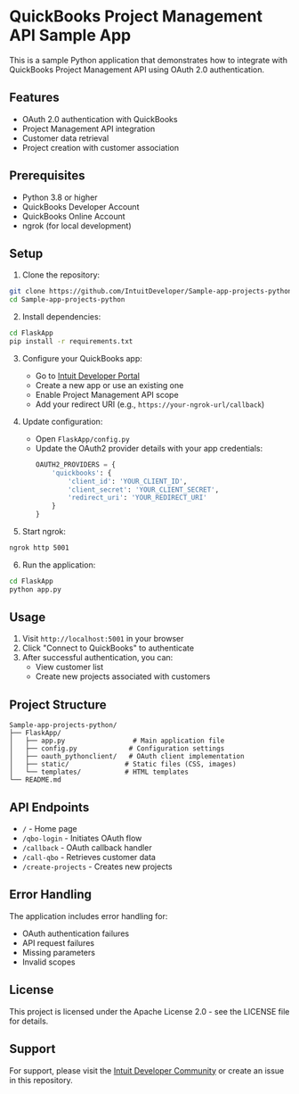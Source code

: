 # QuickBooks Project Management API Sample App

This is a sample Python application that demonstrates how to integrate with QuickBooks Project Management API using OAuth 2.0 authentication.

## Features

- OAuth 2.0 authentication with QuickBooks
- Project Management API integration
- Customer data retrieval
- Project creation with customer association

## Prerequisites

- Python 3.8 or higher
- QuickBooks Developer Account
- QuickBooks Online Account
- ngrok (for local development)

## Setup

1. Clone the repository:
```bash
git clone https://github.com/IntuitDeveloper/Sample-app-projects-python.git
cd Sample-app-projects-python
```

2. Install dependencies:
```bash
cd FlaskApp
pip install -r requirements.txt
```

3. Configure your QuickBooks app:
   - Go to [Intuit Developer Portal](https://developer.intuit.com)
   - Create a new app or use an existing one
   - Enable Project Management API scope
   - Add your redirect URI (e.g., `https://your-ngrok-url/callback`)

4. Update configuration:
   - Open `FlaskApp/config.py`
   - Update the OAuth2 provider details with your app credentials:
     ```python
     OAUTH2_PROVIDERS = {
         'quickbooks': {
             'client_id': 'YOUR_CLIENT_ID',
             'client_secret': 'YOUR_CLIENT_SECRET',
             'redirect_uri': 'YOUR_REDIRECT_URI'
         }
     }
     ```

5. Start ngrok:
```bash
ngrok http 5001
```

6. Run the application:
```bash
cd FlaskApp
python app.py
```

## Usage

1. Visit `http://localhost:5001` in your browser
2. Click "Connect to QuickBooks" to authenticate
3. After successful authentication, you can:
   - View customer list
   - Create new projects associated with customers

## Project Structure

```
Sample-app-projects-python/
├── FlaskApp/
│   ├── app.py                 # Main application file
│   ├── config.py             # Configuration settings
│   ├── oauth_pythonclient/   # OAuth client implementation
│   ├── static/              # Static files (CSS, images)
│   └── templates/           # HTML templates
└── README.md
```

## API Endpoints

- `/` - Home page
- `/qbo-login` - Initiates OAuth flow
- `/callback` - OAuth callback handler
- `/call-qbo` - Retrieves customer data
- `/create-projects` - Creates new projects

## Error Handling

The application includes error handling for:
- OAuth authentication failures
- API request failures
- Missing parameters
- Invalid scopes



## License

This project is licensed under the Apache License 2.0 - see the LICENSE file for details.

## Support

For support, please visit the [Intuit Developer Community](https://intuitdevelopercommunity.com/) or create an issue in this repository.
